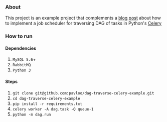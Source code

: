 ### About
This project is an example project that complements a [blog post]() about how to implement a job scheduler for traversing DAG of tasks in Python's [Celery](http://celery.readthedocs.io)

### How to run

#### Dependencies
1. `MySQL 5.6`+
2. `RabbitMQ`
3. `Python 3`

#### Steps
1. `git clone git@github.com:pavloo/dag-traverse-celery-example.git`
2. `cd dag-traverse-celery-example`
3. `pip install -r requirements.txt`
4. `celery worker -A dag.task -Q queue-1`
5. `python -m dag.run`
